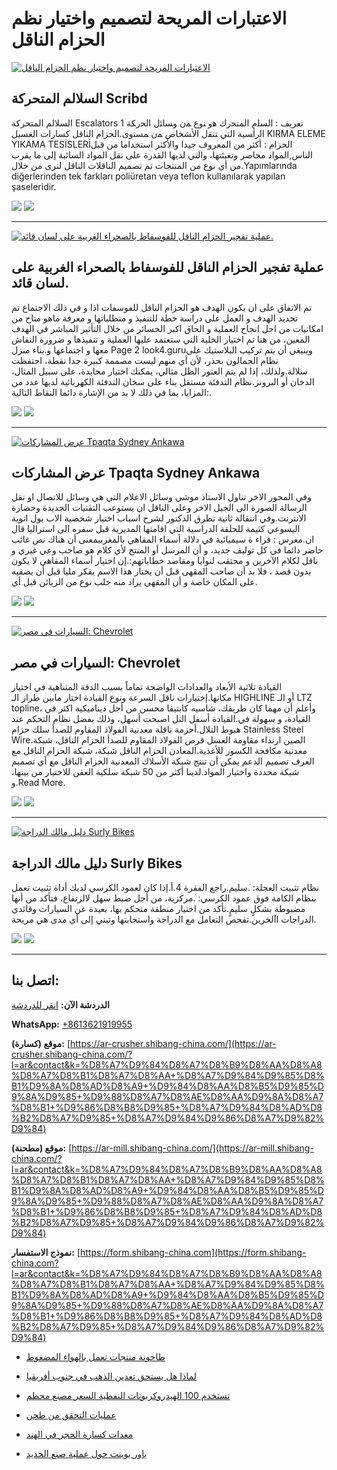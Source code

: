 # الاعتبارات المريحة لتصميم واختيار نظم الحزام الناقل

<a href="https://swt.shibang-china.com/?l=ar&img&k=%D8%A7%D9%84%D8%A7%D8%B9%D8%AA%D8%A8%D8%A7%D8%B1%D8%A7%D8%AA+%D8%A7%D9%84%D9%85%D8%B1%D9%8A%D8%AD%D8%A9+%D9%84%D8%AA%D8%B5%D9%85%D9%8A%D9%85+%D9%88%D8%A7%D8%AE%D8%AA%D9%8A%D8%A7%D8%B1+%D9%86%D8%B8%D9%85+%D8%A7%D9%84%D8%AD%D8%B2%D8%A7%D9%85+%D8%A7%D9%84%D9%86%D8%A7%D9%82%D9%84" target="_blank">![الاعتبارات المريحة لتصميم واختيار نظم الحزام الناقل](http://static.shibang-china.com/all-800x300/1134.jpg)</a>

## السلالم المتحركة Scribd
اﻟﺴﻼﻟﻢ اﻟﻤﺘﺤﺮﻛﺔ Escalators 1 ﺗﻌﺮﯾﻒ : ﺍﻟﺴﻠﻡ ﺍﻟﻤﺘﺤﺭﻙ ﻫﻭ ﻨﻭﻉ ﻤﻥ ﻭﺴﺎﺌل ﺍﻟﺤﺭﻜﺔ ﺍﻟﺭﺃﺴﻴﺔ ﺍﻟﺘﻲ ﺘﻨﻘل ﺍﻷﺸﺨﺎﺹ ﻤﻥ ﻤﺴﺘﻭﻯ.الحزام الناقل كسارات الغسيل KIRMA ELEME YIKAMA TESİSLERİالحزام : أكثر من المعروف جيدا والأكثر استخداما من قبل الناس,المواد محاصر وتعبئتها، والتي لديها القدرة على نقل المواد السائبة إلى ما يقرب من أي نوع من المنتجات تم تصميم الناقلات الناقل لنرى من خلال.Yapımlarında diğerlerinden tek farkları poliüretan veya teflon kullanılarak yapılan şaseleridir.


<a href="https://whatsapp.shibangsoft.com/WhatsApp.php" target="_blank" title="WhatsApp">![](http://static.shibang-china.com/icon/whatsapp.png)</a> <a href="https://swt.shibang-china.com/?l=ar&icon&k=%D8%A7%D9%84%D8%A7%D8%B9%D8%AA%D8%A8%D8%A7%D8%B1%D8%A7%D8%AA+%D8%A7%D9%84%D9%85%D8%B1%D9%8A%D8%AD%D8%A9+%D9%84%D8%AA%D8%B5%D9%85%D9%8A%D9%85+%D9%88%D8%A7%D8%AE%D8%AA%D9%8A%D8%A7%D8%B1+%D9%86%D8%B8%D9%85+%D8%A7%D9%84%D8%AD%D8%B2%D8%A7%D9%85+%D8%A7%D9%84%D9%86%D8%A7%D9%82%D9%84" target="_blank">![](http://static.shibang-china.com/icon/chat-ar.png)</a>

---

<a href="https://swt.shibang-china.com/?l=ar&img&k=%D8%A7%D9%84%D8%A7%D8%B9%D8%AA%D8%A8%D8%A7%D8%B1%D8%A7%D8%AA+%D8%A7%D9%84%D9%85%D8%B1%D9%8A%D8%AD%D8%A9+%D9%84%D8%AA%D8%B5%D9%85%D9%8A%D9%85+%D9%88%D8%A7%D8%AE%D8%AA%D9%8A%D8%A7%D8%B1+%D9%86%D8%B8%D9%85+%D8%A7%D9%84%D8%AD%D8%B2%D8%A7%D9%85+%D8%A7%D9%84%D9%86%D8%A7%D9%82%D9%84" target="_blank">![عملية تفجير الحزام الناقل للفوسفاط بالصحراء الغربية على لسان قائد.](http://static.shibang-china.com/all-800x300/1485.jpg)</a>

## عملية تفجير الحزام الناقل للفوسفاط بالصحراء الغربية على لسان قائد.
تم الاتفاق على ان يكون الهدف هو الحزام الناقل للفوسفات اذا و في ذلك الاجتماع تم تحديد الهدف و العمل على دراسة خطة للتنفيذ و متطلباتها و معرفة ماهو متاح من امكانيات من اجل انجاح العملية و الحاق اكبر الخسائر من خلال التأثير المباشر في الهدف المعين، من هنا تم اختيار الخلية التي ستعتمد عليها العملية و تنفيذها و ضرورة النقاش معها و اجتماعها و.بناء منزل Page 2 look4.guruوينبغي أن يتم تركيب البلاستيك على نظام الجمالون بحذر، لأن أي منهم ليست مصممة كبيرة جدا نقطة، احتفظت سلالة.ولذلك، إذا لم يتم العثور الظل مثالي، يمكنك اختيار محايدة، على سبيل المثال، الدخان أو البرونز.نظام التدفئة مستقل بناء على سخان التدفئة الكهربائية لديها عدد من المزايا، بما في ذلك لا بد من الإشارة دائما النقاط التالية:.


<a href="https://whatsapp.shibangsoft.com/WhatsApp.php" target="_blank" title="WhatsApp">![](http://static.shibang-china.com/icon/whatsapp.png)</a> <a href="https://swt.shibang-china.com/?l=ar&icon&k=%D8%A7%D9%84%D8%A7%D8%B9%D8%AA%D8%A8%D8%A7%D8%B1%D8%A7%D8%AA+%D8%A7%D9%84%D9%85%D8%B1%D9%8A%D8%AD%D8%A9+%D9%84%D8%AA%D8%B5%D9%85%D9%8A%D9%85+%D9%88%D8%A7%D8%AE%D8%AA%D9%8A%D8%A7%D8%B1+%D9%86%D8%B8%D9%85+%D8%A7%D9%84%D8%AD%D8%B2%D8%A7%D9%85+%D8%A7%D9%84%D9%86%D8%A7%D9%82%D9%84" target="_blank">![](http://static.shibang-china.com/icon/chat-ar.png)</a>

---

<a href="https://swt.shibang-china.com/?l=ar&img&k=%D8%A7%D9%84%D8%A7%D8%B9%D8%AA%D8%A8%D8%A7%D8%B1%D8%A7%D8%AA+%D8%A7%D9%84%D9%85%D8%B1%D9%8A%D8%AD%D8%A9+%D9%84%D8%AA%D8%B5%D9%85%D9%8A%D9%85+%D9%88%D8%A7%D8%AE%D8%AA%D9%8A%D8%A7%D8%B1+%D9%86%D8%B8%D9%85+%D8%A7%D9%84%D8%AD%D8%B2%D8%A7%D9%85+%D8%A7%D9%84%D9%86%D8%A7%D9%82%D9%84" target="_blank">![عرض المشاركات Tpaqta Sydney Ankawa](http://static.shibang-china.com/all-800x300/786.jpg)</a>

## عرض المشاركات Tpaqta Sydney Ankawa
وفي المحور الاخر تناول الاستاذ موشي وسائل الاعلام التي هي وسائل للاتصال او نقل الرسالة الصورة الى الجيل الاخر وعلى الناقل ان يستوعب التقنيات الجديدة وحضارة الانترنت.وفي انتقالة ثانية تطرق الدكتور لشرح اسباب اختيار شخصية الاب بول انوية اليسوعي كثيمة للحلقة الدراسية التي اقامتها المديرية قبل سفره الى استراليا قال ان.مغرس : قراء ة سيميائية في دلالة أسماء المقاهي بالمغرببمعنى أن هناك نص غائب حاضر دائما في كل توليف جديد، و أن المرسل أو المنتج لأي كلام هو صاحب وعي غيري و ناقل لكلام الآخرين و محتقب لنوايا ومقاصد خطاباتهم:.إن اختيار أسماء المقاهي لا يكون بدون قصد ، فلا بد أن صاحب المقهى قبل أن يختار هذا الاسم يفكر مليا قبل أن يضفيه على المكان خاصة و أن المقهى يراد منه جلب نوع من الزبائن قبل أي.


<a href="https://whatsapp.shibangsoft.com/WhatsApp.php" target="_blank" title="WhatsApp">![](http://static.shibang-china.com/icon/whatsapp.png)</a> <a href="https://swt.shibang-china.com/?l=ar&icon&k=%D8%A7%D9%84%D8%A7%D8%B9%D8%AA%D8%A8%D8%A7%D8%B1%D8%A7%D8%AA+%D8%A7%D9%84%D9%85%D8%B1%D9%8A%D8%AD%D8%A9+%D9%84%D8%AA%D8%B5%D9%85%D9%8A%D9%85+%D9%88%D8%A7%D8%AE%D8%AA%D9%8A%D8%A7%D8%B1+%D9%86%D8%B8%D9%85+%D8%A7%D9%84%D8%AD%D8%B2%D8%A7%D9%85+%D8%A7%D9%84%D9%86%D8%A7%D9%82%D9%84" target="_blank">![](http://static.shibang-china.com/icon/chat-ar.png)</a>

---

<a href="https://swt.shibang-china.com/?l=ar&img&k=%D8%A7%D9%84%D8%A7%D8%B9%D8%AA%D8%A8%D8%A7%D8%B1%D8%A7%D8%AA+%D8%A7%D9%84%D9%85%D8%B1%D9%8A%D8%AD%D8%A9+%D9%84%D8%AA%D8%B5%D9%85%D9%8A%D9%85+%D9%88%D8%A7%D8%AE%D8%AA%D9%8A%D8%A7%D8%B1+%D9%86%D8%B8%D9%85+%D8%A7%D9%84%D8%AD%D8%B2%D8%A7%D9%85+%D8%A7%D9%84%D9%86%D8%A7%D9%82%D9%84" target="_blank">![السيارات في مصر: Chevrolet](http://static.shibang-china.com/all-800x300/201.jpg)</a>

## السيارات في مصر: Chevrolet
القيادة ثلاثية الأبعاد والعدادات الواضحة تماماً بسبب الدقة المتناهية في اختيار مكانها.إختيارات ناقل السرعة ونوع القيادة اختار مابين طراز الـ HIGHLINE أو الـ LTZ topline، وأعلم أن مهما كان طريقك، شاسيه كابتيفا محسن من أجل ديناميكية اكثر في القيادة، و سهولة في.القيادة أسفل التل اصبحت أسهل، وذلك بفضل نظام التحكم عند هبوط التلال.أحزمة ناقلة معدنية الفولاذ المقاوم للصدأ سلك حزام Stainless Steel Wire.الصين ارتداء مقاومة العسل قرص الفولاذ المقاوم للصدأ الحزام الناقل، شبكة معدنية مكافحة الكسور للأغذية.المعادن الحزام الناقل شبكة، شبكة الحزام الناقل مع العرف تصميم الدعم يمكن أن تنتج شبكة الأسلاك المعدنية الحزام الناقل مع أي تصميم شبكة محددة واختيار المواد.لدينا أكثر من 50 شبكة سلكية العفن للاختيار من بينها، و.Read More.


<a href="https://whatsapp.shibangsoft.com/WhatsApp.php" target="_blank" title="WhatsApp">![](http://static.shibang-china.com/icon/whatsapp.png)</a> <a href="https://swt.shibang-china.com/?l=ar&icon&k=%D8%A7%D9%84%D8%A7%D8%B9%D8%AA%D8%A8%D8%A7%D8%B1%D8%A7%D8%AA+%D8%A7%D9%84%D9%85%D8%B1%D9%8A%D8%AD%D8%A9+%D9%84%D8%AA%D8%B5%D9%85%D9%8A%D9%85+%D9%88%D8%A7%D8%AE%D8%AA%D9%8A%D8%A7%D8%B1+%D9%86%D8%B8%D9%85+%D8%A7%D9%84%D8%AD%D8%B2%D8%A7%D9%85+%D8%A7%D9%84%D9%86%D8%A7%D9%82%D9%84" target="_blank">![](http://static.shibang-china.com/icon/chat-ar.png)</a>

---

<a href="https://swt.shibang-china.com/?l=ar&img&k=%D8%A7%D9%84%D8%A7%D8%B9%D8%AA%D8%A8%D8%A7%D8%B1%D8%A7%D8%AA+%D8%A7%D9%84%D9%85%D8%B1%D9%8A%D8%AD%D8%A9+%D9%84%D8%AA%D8%B5%D9%85%D9%8A%D9%85+%D9%88%D8%A7%D8%AE%D8%AA%D9%8A%D8%A7%D8%B1+%D9%86%D8%B8%D9%85+%D8%A7%D9%84%D8%AD%D8%B2%D8%A7%D9%85+%D8%A7%D9%84%D9%86%D8%A7%D9%82%D9%84" target="_blank">![دليل مالك الدراجة Surly Bikes](http://static.shibang-china.com/all-800x300/641.jpg)</a>

## دليل مالك الدراجة Surly Bikes
نظام تثبيت العجلة: ֺ.سليم.راجع الفقرة 4.أ.إذا كان لعمود الكرسي لديك أداة تثبيت تعمل بنظام الكامة فوق عمود الكرسي: ֺ.مركزية، من أجل ضبط سهل لالرتفاع، فتأكد من أنها مضبوطة بشكلٍ سليمٍ.تأكد من اختيار منطقة متحكم بها، بعيدة عن السيارات وقائدي الدراجات اآلخرين.تفحص التعامل مع الدراجة واستجابتها وتبني إلى أي مدى هي مريحة.

<a href="https://whatsapp.shibangsoft.com/WhatsApp.php" target="_blank" title="WhatsApp">![](http://static.shibang-china.com/icon/whatsapp.png)</a> <a href="https://swt.shibang-china.com/?l=ar&icon&k=%D8%A7%D9%84%D8%A7%D8%B9%D8%AA%D8%A8%D8%A7%D8%B1%D8%A7%D8%AA+%D8%A7%D9%84%D9%85%D8%B1%D9%8A%D8%AD%D8%A9+%D9%84%D8%AA%D8%B5%D9%85%D9%8A%D9%85+%D9%88%D8%A7%D8%AE%D8%AA%D9%8A%D8%A7%D8%B1+%D9%86%D8%B8%D9%85+%D8%A7%D9%84%D8%AD%D8%B2%D8%A7%D9%85+%D8%A7%D9%84%D9%86%D8%A7%D9%82%D9%84" target="_blank">![](http://static.shibang-china.com/icon/chat-ar.png)</a>

---
## اتصل بنا:

**الدردشة الآن:** [انقر للدردشة](https://swt.shibang-china.com?l=ar&contact&k=%D8%A7%D9%84%D8%A7%D8%B9%D8%AA%D8%A8%D8%A7%D8%B1%D8%A7%D8%AA+%D8%A7%D9%84%D9%85%D8%B1%D9%8A%D8%AD%D8%A9+%D9%84%D8%AA%D8%B5%D9%85%D9%8A%D9%85+%D9%88%D8%A7%D8%AE%D8%AA%D9%8A%D8%A7%D8%B1+%D9%86%D8%B8%D9%85+%D8%A7%D9%84%D8%AD%D8%B2%D8%A7%D9%85+%D8%A7%D9%84%D9%86%D8%A7%D9%82%D9%84)

**WhatsApp:**  [+8613621919955](https://whatsapp.shibangsoft.com/WhatsApp.php)

**موقع (كسارة):** [https://ar-crusher.shibang-china.com/](https://ar-crusher.shibang-china.com/?l=ar&contact&k=%D8%A7%D9%84%D8%A7%D8%B9%D8%AA%D8%A8%D8%A7%D8%B1%D8%A7%D8%AA+%D8%A7%D9%84%D9%85%D8%B1%D9%8A%D8%AD%D8%A9+%D9%84%D8%AA%D8%B5%D9%85%D9%8A%D9%85+%D9%88%D8%A7%D8%AE%D8%AA%D9%8A%D8%A7%D8%B1+%D9%86%D8%B8%D9%85+%D8%A7%D9%84%D8%AD%D8%B2%D8%A7%D9%85+%D8%A7%D9%84%D9%86%D8%A7%D9%82%D9%84)

**موقع (مطحنة):** [https://ar-mill.shibang-china.com/](https://ar-mill.shibang-china.com/?l=ar&contact&k=%D8%A7%D9%84%D8%A7%D8%B9%D8%AA%D8%A8%D8%A7%D8%B1%D8%A7%D8%AA+%D8%A7%D9%84%D9%85%D8%B1%D9%8A%D8%AD%D8%A9+%D9%84%D8%AA%D8%B5%D9%85%D9%8A%D9%85+%D9%88%D8%A7%D8%AE%D8%AA%D9%8A%D8%A7%D8%B1+%D9%86%D8%B8%D9%85+%D8%A7%D9%84%D8%AD%D8%B2%D8%A7%D9%85+%D8%A7%D9%84%D9%86%D8%A7%D9%82%D9%84)

**نموذج الاستفسار:** [https://form.shibang-china.com](https://form.shibang-china.com?l=ar&contact&k=%D8%A7%D9%84%D8%A7%D8%B9%D8%AA%D8%A8%D8%A7%D8%B1%D8%A7%D8%AA+%D8%A7%D9%84%D9%85%D8%B1%D9%8A%D8%AD%D8%A9+%D9%84%D8%AA%D8%B5%D9%85%D9%8A%D9%85+%D9%88%D8%A7%D8%AE%D8%AA%D9%8A%D8%A7%D8%B1+%D9%86%D8%B8%D9%85+%D8%A7%D9%84%D8%AD%D8%B2%D8%A7%D9%85+%D8%A7%D9%84%D9%86%D8%A7%D9%82%D9%84)

* [طاحونة منتجات تعمل بالهواء المضغوط](../29/%D8%B7%D8%A7%D8%AD%D9%88%D9%86%D8%A9%20%D9%85%D9%86%D8%AA%D8%AC%D8%A7%D8%AA%20%D8%AA%D8%B9%D9%85%D9%84%20%D8%A8%D8%A7%D9%84%D9%87%D9%88%D8%A7%D8%A1%20%D8%A7%D9%84%D9%85%D8%B6%D8%BA%D9%88%D8%B7.md)

* [لماذا هل يستحق تعدين الذهب في جنوب أفريقيا](../29/%D9%84%D9%85%D8%A7%D8%B0%D8%A7%20%D9%87%D9%84%20%D9%8A%D8%B3%D8%AA%D8%AD%D9%82%20%D8%AA%D8%B9%D8%AF%D9%8A%D9%86%20%D8%A7%D9%84%D8%B0%D9%87%D8%A8%20%D9%81%D9%8A%20%D8%AC%D9%86%D9%88%D8%A8%20%D8%A3%D9%81%D8%B1%D9%8A%D9%82%D9%8A%D8%A7.md)

* [تستخدم 100 الهيدروكربونات النفطية السعر مصنع محطم](../29/%D8%AA%D8%B3%D8%AA%D8%AE%D8%AF%D9%85%20100%20%D8%A7%D9%84%D9%87%D9%8A%D8%AF%D8%B1%D9%88%D9%83%D8%B1%D8%A8%D9%88%D9%86%D8%A7%D8%AA%20%D8%A7%D9%84%D9%86%D9%81%D8%B7%D9%8A%D8%A9%20%D8%A7%D9%84%D8%B3%D8%B9%D8%B1%20%D9%85%D8%B5%D9%86%D8%B9%20%D9%85%D8%AD%D8%B7%D9%85.md)

* [عمليات التحقق من طحن](../26/%D8%B9%D9%85%D9%84%D9%8A%D8%A7%D8%AA%20%D8%A7%D9%84%D8%AA%D8%AD%D9%82%D9%82%20%D9%85%D9%86%20%D8%B7%D8%AD%D9%86.md)

* [معدات كسارة الحجر في الهند](../29/%D9%85%D8%B9%D8%AF%D8%A7%D8%AA%20%D9%83%D8%B3%D8%A7%D8%B1%D8%A9%20%D8%A7%D9%84%D8%AD%D8%AC%D8%B1%20%D9%81%D9%8A%20%D8%A7%D9%84%D9%87%D9%86%D8%AF.md)

* [باور بوينت حول عملية صنع الحديد](../27/%D8%A8%D8%A7%D9%88%D8%B1%20%D8%A8%D9%88%D9%8A%D9%86%D8%AA%20%D8%AD%D9%88%D9%84%20%D8%B9%D9%85%D9%84%D9%8A%D8%A9%20%D8%B5%D9%86%D8%B9%20%D8%A7%D9%84%D8%AD%D8%AF%D9%8A%D8%AF.md)